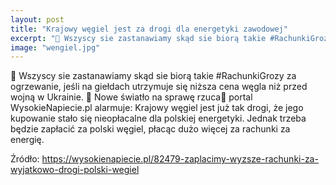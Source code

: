 ```yaml
---
layout: post
title: "Krajowy węgiel jest za drogi dla energetyki zawodowej"
excerpt: "🤔 Wszyscy sie zastanawiamy skąd sie biorą takie #RachunkiGrozy za ogrzewanie, jeśli na giełdach utrzymuje się niższa cena węgla niż przed wojną w Ukrainie. 🔎 Nowe światło na sprawę rzuca🚨 portal WysokieNapiecie.pl alarmuje: Krajowy węgiel jest już tak drogi, że jego kupowanie stało się nieopłacalne dla polskiej energetyki. Jednak trzeba będzie zapłacić za polski węgiel, płacąc dużo więcej za rachunki za energię."
image: "wengiel.jpg"
---
```


🤔 Wszyscy sie zastanawiamy skąd sie biorą takie #RachunkiGrozy za ogrzewanie, jeśli na giełdach utrzymuje się niższa cena węgla niż przed wojną w Ukrainie. 🔎 Nowe światło na sprawę rzuca🚨 portal WysokieNapiecie.pl alarmuje: Krajowy węgiel jest już tak drogi, że jego kupowanie stało się nieopłacalne dla polskiej energetyki. Jednak trzeba będzie zapłacić za polski węgiel, płacąc dużo więcej za rachunki za energię.

Źródło: https://wysokienapiecie.pl/82479-zaplacimy-wyzsze-rachunki-za-wyjatkowo-drogi-polski-wegiel
